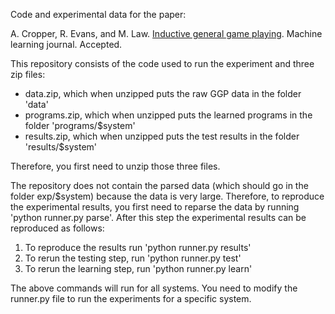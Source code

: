 Code and experimental data for the paper:

A. Cropper, R. Evans, and M. Law. [Inductive general game playing](http://andrewcropper.com/pubs/mlj19-iggp.pdf). Machine learning journal. Accepted.

This repository consists of the code used to run the experiment and three zip files:

- data.zip, which when unzipped puts the raw GGP data in the folder 'data'
- programs.zip, which when unzipped puts the learned programs in the folder 'programs/$system'
- results.zip, which when unzipped puts the test results in the folder 'results/$system'

Therefore, you first need to unzip those three files.

The repository does not contain the parsed data (which should go in the folder exp/$system) because the data is very large. Therefore, to reproduce the experimental results, you first need to reparse the data by running 'python runner.py parse'. After this step the experimental results can be reproduced as follows:

1. To reproduce the results run 'python runner.py results'
2. To rerun the testing step, run 'python runner.py test'
3. To rerun the learning step, run 'python runner.py learn'

The above commands will run for all systems. You need to modify the runner.py file to run the experiments for a specific system.